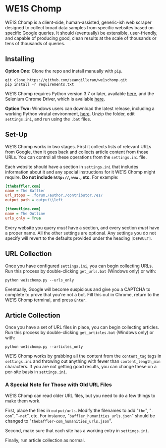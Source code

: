 # WE1S Chomp

WE1S Chomp is a client-side, human-assisted, generic-ish web scraper designed to collect broad data samples from specific websites based on specific Google queries. It should (eventually) be extensible, user-friendly, and capable of producing good, clean results at the scale of thousands or tens of thousands of queries.


## Installing

**Option One:** Clone the repo and install manually with ```pip```.

``` 
git clone https://github.com/seangilleran/we1schomp.git
pip install -r requirements.txt
```

 WE1S Chomp requires Python version 3.7 or later, available [here](https://www.python.org/downloads/release/python-370/), and the Selenium Chrome Driver, which is available [here](https://chromedriver.storage.googleapis.com/index.html?path=2.40/).

**Option Two:** Windows users can download the latest release, including a working Python virutal environment, [here](https://github.com/seangilleran/we1schomp/releases). Unzip the folder, edit ```settings.ini```, and run using the ```.bat``` files.


## Set-Up

WE1S Chomp works in two stages. First it collects lists of relevant URLs from Google, then it goes back and collects article content from those URLs. You can control all these operations from the ```settings.ini``` file.

Each website should have a section in ```settings.ini``` that includes information about it and any special instructions for it WE1S Chomp might require. **Do not include ```http://```, ```www.```, etc.** For example:

```ini
[thebaffler.com]
name = The Baffler
url_stops = .forum,/author,/contributor,/es/
output_path = output\\left

[theoutline.com]
name = The Outline
urls_only = True
```

Every website you query *must* have a section, and every section *must* have a proper name. All the other settings are optional. Any settings you do not specify will revert to the defaults provided under the heading ```[DEFAULT]```.


## URL Collection

Once you have configured ```settings.ini```, you can begin collecting URLs. Run this process by double-clicking ```get_urls.bat``` (Windows only) or with:

```
python we1schomp.py --urls_only
```

Eventually, Google will become suspicious and give you a CAPTCHA to complete to prove that you're not a bot. Fill this out in Chrome, return to the WE1S Chomp terminal, and press ```Enter```.


## Article Collection

Once you have a set of URL files in place, you can begin collecting articles. Run this process by double-clicking ```get_articles.bat``` (Windows only) or with:

```
python we1schomp.py --articles_only
```

WE1S Chomp works by grabbing all the content from the ```content_tag``` tags in ```settings.ini``` and throwing out anything with fewer than ```content_length_min``` characters. If you are not getting good results, you can change these on a per-site basis in ```settings.ini```.

### A Special Note for Those with Old URL Files

WE1S Chomp can read older URL files, but you need to do a few things to make them work.

First, place the files in ```output/urls```. Modify the filenames to add "```the```", "```-com```", "```-net```", etc. For instance, "```baffler_humanities_urls.json```" should be changed to "```thebaffler-com_humanities_urls.json```".

Second, make sure that each site has a working entry in ```settings.ini```.

Finally, run article collection as normal.
